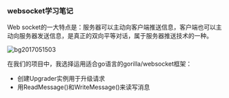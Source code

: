 ### websocket学习笔记

Web socket的一大特点是：服务器可以主动向客户端推送信息，客户端也可以主动向服务器发送信息，是真正的双向平等对话，属于服务器推送技术的一种。

<img src="D:\git-library\Studynotebook\figure\bg2017051503.jpg" alt="bg2017051503"  />

在我们的项目中，我选择运用适合go语言的gorilla/websocket框架：

- 创建Upgrader实例用于升级请求
- 用ReadMessage()和WriteMessage()来读写消息

